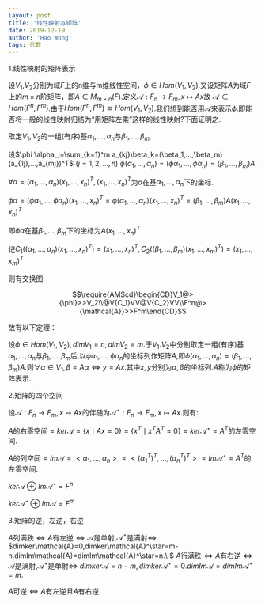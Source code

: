 ```yaml
---
layout: post
title: '线性映射与矩阵'
date: 2019-12-19
author: 'Hao Wong'
tags: 代数
---
```


1.线性映射的矩阵表示

设$V_1$,$V_2$分别为域$F$上的n维与m维线性空间，$\phi\in Hom(V_1,V_2)$.又设矩阵$A$为域$F$上的$m\times n$阶矩阵，即$A\in M_{m\times n}(F)$.定义$\mathcal{A}:F_n\to F_m,x\mapsto Ax$故 $\mathcal{A}\in Hom(F^n,F^m)$.由于$Hom(F^n,F^m)\cong Hom(V_1,V_2)$.我们想到能否用$\mathcal{A}$来表示$\phi$.即能否将一般的线性映射归结为“用矩阵左乘”这样的线性映射?下面证明之.

取定$V_1,V_2$的一组(有序)基$\alpha_1,...,\alpha_n$与$\beta_1,...,\beta_m$.

设$\phi \alpha_j=\sum_{k=1}^m a_{kj}\beta_k=(\beta_1,...,\beta_m)(a_{1j},...,a_{mj})^T$ $(j=1,2,...,n)$ $\phi(\alpha_1,...,\alpha_n)=(\phi\alpha_1,...,\phi\alpha_n)=(\beta_1,...,\beta_m)A$.

$\forall\alpha=(\alpha_1,...,\alpha_n)(x_1,...,x_n)^T,(x_1,...,x_n)^T$为$\alpha$在基$\alpha_1,...,\alpha_n$下的坐标.

$\phi\alpha=(\phi\alpha_1,...,\phi\alpha_n)(x_1,...,x_n)^T=\phi(\alpha_1,...,\alpha_n)(x_1,...,x_n)^T=(\beta_1,...,\beta_m)A(x_1,...,x_n)^T$

即$\phi\alpha$在基$\beta_1,...,\beta_m$下的坐标为$A(x_1,...,x_n)^T$

记$C_1((\alpha_1,...,\alpha_n)(x_1,...,x_n)^T)=(x_1,...,x_n)^T,C_2((\beta_1,...,\beta_m)(x_1,...,x_m)^T)=(x_1,...,x_m)^T$

则有交换图:

$$\require{AMScd}\begin{CD}V_1@>{\phi}>>V_2\\@V{C_1}VV@V{C_2}VV\\F^n@>{\mathcal{A}}>>F^m\end{CD}$$

故有以下定理：

设$\phi\in Hom(V_1,V_2),dimV_1=n,dimV_2=m$.于$V_1.V_2$中分别取定一组(有序)基$\alpha_1,...,\alpha_n$与$\beta_1,...,\beta_m$后,以$\phi\alpha_1,...,\phi\alpha_n$的坐标列作矩阵$A$,即$\phi(\alpha_1,...,\alpha_n)=(\beta_1,...,\beta_m)A$.则$\forall\alpha\in V_1,\beta=A\alpha\Leftrightarrow y=Ax$.其中$x,y$分别为$\alpha,\beta$的坐标列.$A$称为$\phi$的矩阵表示.

2.矩阵的四个空间

设$\mathcal{A}:F_n\to F_m,x\mapsto Ax$的伴随为$\mathcal{A}^\star:F_n\to F_m,x\mapsto Ax$.则有:

$A$的右零空间$=ker\mathcal{A}=\{x\mid Ax=0\}=\{x^T\mid x^TA^T=0\}=ker\mathcal{A}^\star=A^T$的左零空间.

$A$的列空间$=Im\mathcal{A}=<\alpha_1,...,\alpha_n>=<(\alpha_1^T)^T,...,(\alpha_n^T)^T>=Im\mathcal{A}^\star=A^T$的左零空间.

$ker\mathcal{A}\oplus Im\mathcal{A}^\star=F^n$

$ker\mathcal{A}^\star\oplus Im\mathcal{A}=F^m$

3.矩阵的逆，左逆，右逆

$A$列满秩$\Leftrightarrow A$有左逆$\Leftrightarrow\mathcal{A}$是单射,$\mathcal{A}^\star$是满射$\Leftrightarrow$ $dimker\mathcal{A}=0,dimker\mathcal{A}^\star=m-n.dimIm\mathcal{A}=dimIm\mathcal{A}^\star=n.\\ $
$A$行满秩$\Leftrightarrow A$有右逆$\Leftrightarrow\mathcal{A}$是满射,$\mathcal{A}^\star$是单射$\Leftrightarrow$ $dimker\mathcal{A}=n-m,dimker\mathcal{A}^\star=0.dimIm\mathcal{A}=dimIm\mathcal{A}^\star=m.$

$A$可逆$\Leftrightarrow A$有左逆且$A$有右逆



